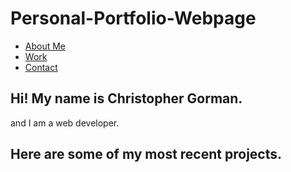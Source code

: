 # Personal-Portfolio-Webpage

<script src="https://cdn.freecodecamp.org/testable-projects-fcc/v1/bundle.js"></script>
<!-- Start nav bar -->
<nav id="navbar" class="nav">
  <ul class="nav-list">
    <li>
      <a href="#welcome-section">About Me</a>
    </li>
    <li>
      <a href="#projects">Work</a>
    </li>
    <li>
      <a href="#contact">Contact</a>
    </li>
  </ul>
</nav>
<!-- End nav bar -->
<!-- start welcome section -->
<section id="welcome-section" class="welcome-section">
  <h1> Hi! My name is Christopher Gorman.</h1>
  <p> and I am a web developer.</p>
</section>
<!-- end welcome section -->
<!-- start projects section -->
<section id="projects" class="projects-section">
  <h1 class="projects-section-header">
    <h1>Here are some of my most recent projects.</h1>
    <div class="projects-grid">
      <a href="https://codepen.io/christophergorman/pen/yLaOLxL" target="_blank" class="project project-tile">
        <img class="project-image" src=""
        

<!-- end projects section -->
<!-- start contacts section -->

<!-- end contacts section -->
